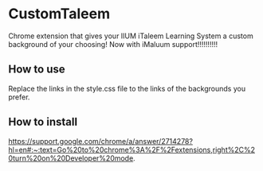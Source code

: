 # CustomTaleem
Chrome extension that gives your IIUM iTaleem Learning System a custom background of your choosing!
Now with iMaluum support!!!!!!!!!!

## How to use
Replace the links in the style.css file to the links of the backgrounds you prefer.

## How to install
https://support.google.com/chrome/a/answer/2714278?hl=en#:~:text=Go%20to%20chrome%3A%2F%2Fextensions,right%2C%20turn%20on%20Developer%20mode.
